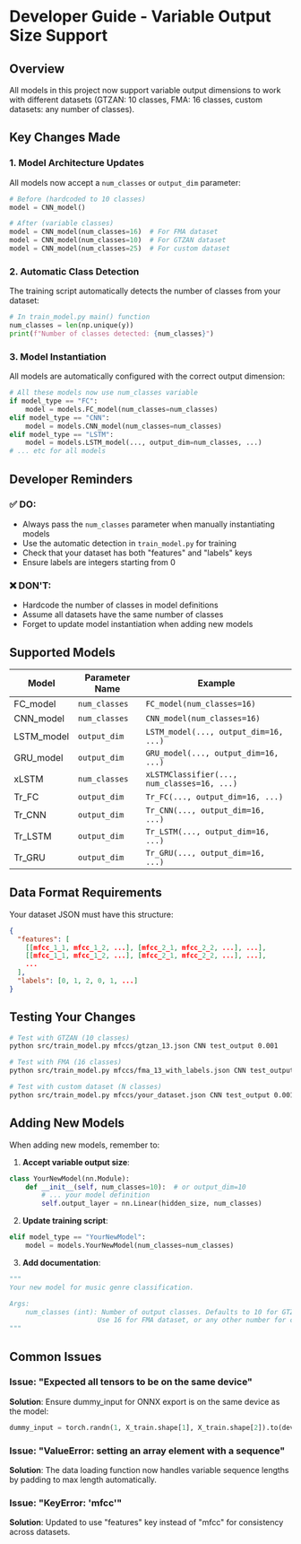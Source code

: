 # Developer Guide - Variable Output Size Support

## Overview
All models in this project now support variable output dimensions to work with different datasets (GTZAN: 10 classes, FMA: 16 classes, custom datasets: any number of classes).

## Key Changes Made

### 1. Model Architecture Updates
All models now accept a `num_classes` or `output_dim` parameter:

```python
# Before (hardcoded to 10 classes)
model = CNN_model()

# After (variable classes)
model = CNN_model(num_classes=16)  # For FMA dataset
model = CNN_model(num_classes=10)  # For GTZAN dataset
model = CNN_model(num_classes=25)  # For custom dataset
```

### 2. Automatic Class Detection
The training script automatically detects the number of classes from your dataset:

```python
# In train_model.py main() function
num_classes = len(np.unique(y))
print(f"Number of classes detected: {num_classes}")
```

### 3. Model Instantiation
All models are automatically configured with the correct output dimension:

```python
# All these models now use num_classes variable
if model_type == "FC":
    model = models.FC_model(num_classes=num_classes)
elif model_type == "CNN":
    model = models.CNN_model(num_classes=num_classes)
elif model_type == "LSTM":
    model = models.LSTM_model(..., output_dim=num_classes, ...)
# ... etc for all models
```

## Developer Reminders

### ✅ DO:
- Always pass the `num_classes` parameter when manually instantiating models
- Use the automatic detection in `train_model.py` for training
- Check that your dataset has both "features" and "labels" keys
- Ensure labels are integers starting from 0

### ❌ DON'T:
- Hardcode the number of classes in model definitions
- Assume all datasets have the same number of classes
- Forget to update model instantiation when adding new models

## Supported Models

| Model | Parameter Name | Example |
|-------|----------------|---------|
| FC_model | `num_classes` | `FC_model(num_classes=16)` |
| CNN_model | `num_classes` | `CNN_model(num_classes=16)` |
| LSTM_model | `output_dim` | `LSTM_model(..., output_dim=16, ...)` |
| GRU_model | `output_dim` | `GRU_model(..., output_dim=16, ...)` |
| xLSTM | `num_classes` | `xLSTMClassifier(..., num_classes=16, ...)` |
| Tr_FC | `output_dim` | `Tr_FC(..., output_dim=16, ...)` |
| Tr_CNN | `output_dim` | `Tr_CNN(..., output_dim=16, ...)` |
| Tr_LSTM | `output_dim` | `Tr_LSTM(..., output_dim=16, ...)` |
| Tr_GRU | `output_dim` | `Tr_GRU(..., output_dim=16, ...)` |

## Data Format Requirements

Your dataset JSON must have this structure:
```json
{
  "features": [
    [[mfcc_1_1, mfcc_1_2, ...], [mfcc_2_1, mfcc_2_2, ...], ...],
    [[mfcc_1_1, mfcc_1_2, ...], [mfcc_2_1, mfcc_2_2, ...], ...],
    ...
  ],
  "labels": [0, 1, 2, 0, 1, ...]
}
```

## Testing Your Changes

```bash
# Test with GTZAN (10 classes)
python src/train_model.py mfccs/gtzan_13.json CNN test_output 0.001

# Test with FMA (16 classes)
python src/train_model.py mfccs/fma_13_with_labels.json CNN test_output 0.001

# Test with custom dataset (N classes)
python src/train_model.py mfccs/your_dataset.json CNN test_output 0.001
```

## Adding New Models

When adding new models, remember to:

1. **Accept variable output size**:
```python
class YourNewModel(nn.Module):
    def __init__(self, num_classes=10):  # or output_dim=10
        # ... your model definition
        self.output_layer = nn.Linear(hidden_size, num_classes)
```

2. **Update training script**:
```python
elif model_type == "YourNewModel":
    model = models.YourNewModel(num_classes=num_classes)
```

3. **Add documentation**:
```python
"""
Your new model for music genre classification.

Args:
    num_classes (int): Number of output classes. Defaults to 10 for GTZAN.
                      Use 16 for FMA dataset, or any other number for custom datasets.
"""
```

## Common Issues

### Issue: "Expected all tensors to be on the same device"
**Solution**: Ensure dummy_input for ONNX export is on the same device as the model:
```python
dummy_input = torch.randn(1, X_train.shape[1], X_train.shape[2]).to(device)
```

### Issue: "ValueError: setting an array element with a sequence"
**Solution**: The data loading function now handles variable sequence lengths by padding to max length automatically.

### Issue: "KeyError: 'mfcc'"
**Solution**: Updated to use "features" key instead of "mfcc" for consistency across datasets.
